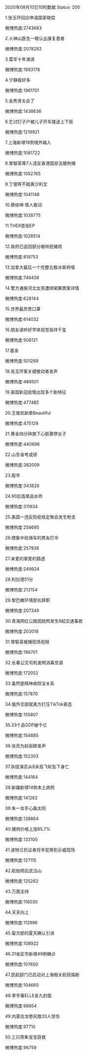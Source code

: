 2020年08月10日10时数据
Status: 200

1.张玉环回应申请国家赔偿

微博热度:2743683

2.火神山医生一眼认出康复患者

微博热度:2078282

3.雷军十年演讲

微博热度:1993178

4.宁静瘦好多

微博热度:1961701

5.金秀贤太会了

微博热度:1438636

6.乞讨钉子户被儿子开车接送上下班

微博热度:1219921

7.上海新增18例境外输入

微博热度:1081722

8.黎智英等7人违反香港国安法被拘捕

微博热度:1052765

9.丁俊晖不敌奥沙利文

微博热度:1041148

10.蔡徐坤 情人歌词

微博热度:1038775

11.THE9首张EP

微博热度:1028514

12.政府已追回部分被哄抢猪肉

微博热度:818753

13.加拿大最后一个完整北极冰架坍塌

微博热度:749459

14.警方通报河北女孩遭绑架撕票案详情

微博热度:628144

15.世界最昂贵口罩

微博热度:614032

16.朋友请听好字体视觉易烊千玺

微博热度:506121

17.基金

微博热度:501269

18.张玉环案关键推动者发声

微博热度:488501

19.美国新冠疫情出现多个新特征

微博热度:477485

20.王俊凯新歌Beautiful

微博热度:475129

21.黄金四分钟救下心脏骤停女子

微博热度:440696

22.山东省考成绩

微博热度:382009

23.股市

微博热度:343826

24.90后首席品水师

微博热度:311934

25.美国一违反防疫规定聚会发生枪击

微博热度:258685

26.想象中给骑车的男友打伞

微博热度:257938

27.亲爱的挚爱的路透

微博热度:249924

28.利拉德51分

微博热度:212154

29.黎巴嫩环境部长辞职

微博热度:207349

30.青海网红公路因拍照发生8起交通事故

微博热度:203018

31.黎智英被捕现场视频

微博热度:196701

32.长春公交司机发明消毒空调

微博热度:172052

33.虽然是精神病但没关系

微博热度:157870

34.俄外交部就美方打压TikTok表态

微博热度:155807

35.33个县GDP破千亿

微博热度:154885

36.张亮为赵丽颖发声

微博热度:152303

37.杂技演员从8米高飞轮坠下身亡

微博热度:144164

38.新疆新增14例本土病例

微博热度:141262

39.朱一龙手心画太阳

微博热度:138864

40.猪肉价格上涨85.7%

微博热度:133100

41.波特兰抗议者将羊驼带到示威现场

微博热度:127115

42.航拍雨后武当山

微博热度:125262

43.万茜主持

微博热度:116030

44.天天向上

微博热度:112996

45.菊次郎的夏天确认引进

微博热度:108922

46.31省区市新增49例确诊

微博热度:107650

47.民航部门已启动对上海相关航班熔断

微博热度:104660

48.李宇春ELLE金九封面

微博热度:98854

49.内蒙古龙卷风致33人受伤

微博热度:97710

50.三只燕隼宝宝获救

微博热度:96759


